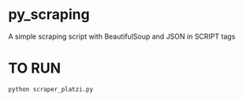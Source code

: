 # py_scraping
A simple scraping script with BeautifulSoup and JSON in SCRIPT tags

# TO RUN
```python scraper_platzi.py```
